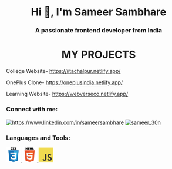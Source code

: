 <h1 align="center">Hi 👋, I'm Sameer Sambhare</h1>
<h3 align="center">A passionate frontend developer from India</h3>

<h1 align="center" text-decoration="underline">MY PROJECTS</h1>

College Website- https://iitachalpur.netlify.app/

OnePlus Clone- https://oneplusindia.netlify.app/

Learning Website- https://webverseco.netlify.app/


<h3 align="left">Connect with me:</h3>
<p align="left">
<a href="https://www.linkedin.com/in/sameersambhare" target="blank"><img align="center" src="https://raw.githubusercontent.com/rahuldkjain/github-profile-readme-generator/master/src/images/icons/Social/linked-in-alt.svg" alt="https://www.linkedin.com/in/sameersambhare" height="30" width="40" /></a>
<a href="https://instagram.com/sameer_30n" target="blank"><img align="center" src="https://raw.githubusercontent.com/rahuldkjain/github-profile-readme-generator/master/src/images/icons/Social/instagram.svg" alt="sameer_30n" height="30" width="40" /></a>
</p>

<h3 align="left">Languages and Tools:</h3>
<p align="left"> <a href="https://www.w3schools.com/css/" target="_blank" rel="noreferrer"> <img src="https://raw.githubusercontent.com/devicons/devicon/master/icons/css3/css3-original-wordmark.svg" alt="css3" width="40" height="40"/> </a> <a href="https://www.w3.org/html/" target="_blank" rel="noreferrer"> <img src="https://raw.githubusercontent.com/devicons/devicon/master/icons/html5/html5-original-wordmark.svg" alt="html5" width="40" height="40"/> </a> <a href="https://developer.mozilla.org/en-US/docs/Web/JavaScript" target="_blank" rel="noreferrer"> <img src="https://raw.githubusercontent.com/devicons/devicon/master/icons/javascript/javascript-original.svg" alt="javascript" width="40" height="40"/> </a> </p>


